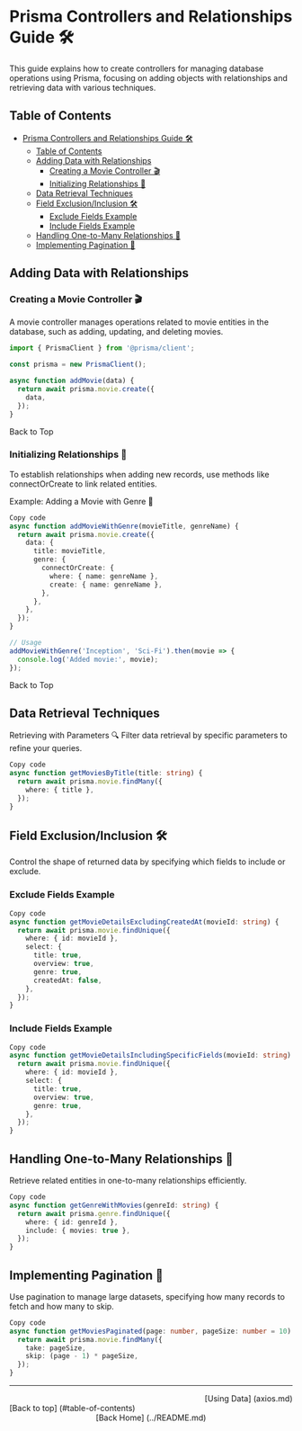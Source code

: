 # Prisma Controllers and Relationships Guide 🛠️

This guide explains how to create controllers for managing database operations using Prisma, focusing on adding objects with relationships and retrieving data with various techniques.

## Table of Contents

- [Prisma Controllers and Relationships Guide 🛠️](#prisma-controllers-and-relationships-guide-️)
  - [Table of Contents](#table-of-contents)
  - [Adding Data with Relationships](#adding-data-with-relationships)
    - [Creating a Movie Controller 🎬](#creating-a-movie-controller-)
    - [Initializing Relationships 🧩](#initializing-relationships-)
  - [Data Retrieval Techniques](#data-retrieval-techniques)
  - [Field Exclusion/Inclusion 🛠️](#field-exclusioninclusion-️)
    - [Exclude Fields Example](#exclude-fields-example)
    - [Include Fields Example](#include-fields-example)
  - [Handling One-to-Many Relationships 🌳](#handling-one-to-many-relationships-)
  - [Implementing Pagination 📄](#implementing-pagination-)

## Adding Data with Relationships

### Creating a Movie Controller 🎬

A movie controller manages operations related to movie entities in the database, such as adding, updating, and deleting movies.

```typescript
import { PrismaClient } from '@prisma/client';

const prisma = new PrismaClient();

async function addMovie(data) {
  return await prisma.movie.create({
    data,
  });
}
```

Back to Top

### Initializing Relationships 🧩

To establish relationships when adding new records, use methods like connectOrCreate to link related entities.

Example: Adding a Movie with Genre 🎥

```typescript
Copy code
async function addMovieWithGenre(movieTitle, genreName) {
  return await prisma.movie.create({
    data: {
      title: movieTitle,
      genre: {
        connectOrCreate: {
          where: { name: genreName },
          create: { name: genreName },
        },
      },
    },
  });
}

// Usage
addMovieWithGenre('Inception', 'Sci-Fi').then(movie => {
  console.log('Added movie:', movie);
});
```

Back to Top

## Data Retrieval Techniques

Retrieving with Parameters 🔍
Filter data retrieval by specific parameters to refine your queries.

```typescript
Copy code
async function getMoviesByTitle(title: string) {
  return await prisma.movie.findMany({
    where: { title },
  });
}
```

## Field Exclusion/Inclusion 🛠️

Control the shape of returned data by specifying which fields to include or exclude.

### Exclude Fields Example

```typescript
Copy code
async function getMovieDetailsExcludingCreatedAt(movieId: string) {
  return await prisma.movie.findUnique({
    where: { id: movieId },
    select: {
      title: true,
      overview: true,
      genre: true,
      createdAt: false,
    },
  });
}
```

### Include Fields Example

```typescript
Copy code
async function getMovieDetailsIncludingSpecificFields(movieId: string) {
  return await prisma.movie.findUnique({
    where: { id: movieId },
    select: {
      title: true,
      overview: true,
      genre: true,
    },
  });
}
```

## Handling One-to-Many Relationships 🌳

Retrieve related entities in one-to-many relationships efficiently.

```typescript
Copy code
async function getGenreWithMovies(genreId: string) {
  return await prisma.genre.findUnique({
    where: { id: genreId },
    include: { movies: true },
  });
}
```


## Implementing Pagination 📄

Use pagination to manage large datasets, specifying how many records to fetch and how many to skip.

```typescript
Copy code
async function getMoviesPaginated(page: number, pageSize: number = 10) {
  return await prisma.movie.findMany({
    take: pageSize,
    skip: (page - 1) * pageSize,
  });
}
```

---
<div align="right">
[Using Data] (axios.md)
</div>

<div align="left">
  [Back to top] (#table-of-contents)
</div>
<div align="center">
  [Back Home] (../README.md)
</div>
